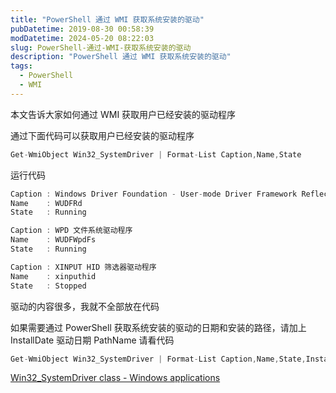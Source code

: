 ```yaml
---
title: "PowerShell 通过 WMI 获取系统安装的驱动"
pubDatetime: 2019-08-30 00:58:39
modDatetime: 2024-05-20 08:22:03
slug: PowerShell-通过-WMI-获取系统安装的驱动
description: "PowerShell 通过 WMI 获取系统安装的驱动"
tags:
  - PowerShell
  - WMI
---
```





本文告诉大家如何通过 WMI 获取用户已经安装的驱动程序

<!--more-->


<!-- CreateTime:2019/8/30 8:58:39 -->


<!-- 标签：PowerShell,WMI -->

通过下面代码可以获取用户已经安装的驱动程序

```csharp
Get-WmiObject Win32_SystemDriver | Format-List Caption,Name,State
```

运行代码

```csharp
Caption : Windows Driver Foundation - User-mode Driver Framework Reflector
Name    : WUDFRd
State   : Running

Caption : WPD 文件系统驱动程序
Name    : WUDFWpdFs
State   : Running

Caption : XINPUT HID 筛选器驱动程序
Name    : xinputhid
State   : Stopped
```

驱动的内容很多，我就不全部放在代码

如果需要通过 PowerShell 获取系统安装的驱动的日期和安装的路径，请加上 InstallDate 驱动日期 PathName 请看代码

```csharp
Get-WmiObject Win32_SystemDriver | Format-List Caption,Name,State,InstallDate,PathName
```

[Win32_SystemDriver class - Windows applications](https://docs.microsoft.com/en-us/windows/desktop/cimwin32prov/win32-systemdriver )

